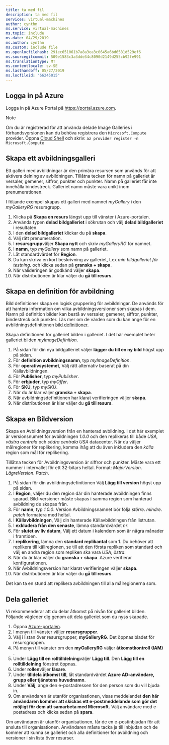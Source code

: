 ```yaml
---
title: ta med fil
description: ta med fil
services: virtual-machines
author: cynthn
ms.service: virtual-machines
ms.topic: include
ms.date: 04/29/2019
ms.author: cynthn
ms.custom: include file
ms.openlocfilehash: 291ec651061b7a8a3ea3c0645a6bd6581d529ef6
ms.sourcegitcommit: 509e1583c3a3dde34c8090d2149d255cb92fe991
ms.translationtype: MT
ms.contentlocale: sv-SE
ms.lasthandoff: 05/27/2019
ms.locfileid: "66245015"
---
```

## <a name="sign-in-to-azure"></a>Logga in på Azure 

Logga in på Azure Portal på https://portal.azure.com.

> [!NOTE]
> Om du är registrerad för att använda delade Image Galleries i förhandsversionen kan du behöva registrera den `Microsoft.Compute` provider. Öppna [Cloud Shell](https://shell.azure.com/bash) och skriv: `az provider register -n Microsoft.Compute`

## <a name="create-an-image-gallery"></a>Skapa ett avbildningsgalleri

Ett galleri med avbildningar är den primära resursen som används för att aktivera delning av avbildningen. Tillåtna tecken för namn på galleriet är versaler, gemener, siffror, punkter och punkter. Namn på galleriet får inte innehålla bindestreck.  Galleriet namn måste vara unikt inom prenumerationen. 

I följande exempel skapas ett galleri med namnet *myGallery* i den *myGalleryRG* resursgrupp.

1. Klicka på **Skapa en resurs** längst upp till vänster i Azure-portalen.
1. Använda typen **delad bildgalleriet** i sökrutan och välj **delad bildgalleriet** i resultaten.
1. I den **delad bildgalleriet** klickar du på **skapa**.
1. Välj rätt prenumeration.
1. I **resursgrupp**väljer **Skapa nytt** och skriv *myGalleryRG* för namnet.
1. I **namn**, typ *myGallery* som namn på galleriet.
1. Låt standardvärdet för **Region**.
1. Du kan skriva en kort beskrivning av galleriet, t.ex *min bildgalleriet för testning.* och klicka sedan på **granska + skapa**.
1. När valideringen är godkänd väljer **skapa**.
1. När distributionen är klar väljer du **gå till resurs**.
   
## <a name="create-an-image-definition"></a>Skapa en definition för avbildning 

Bild definitioner skapa en logisk gruppering för avbildningar. De används för att hantera information om vilka avbildningsversioner som skapas i dem. Namn på definition bilder kan bestå av versaler, gemener, siffror, punkter, bindestreck och punkter. Läs mer om de värden som du kan ange för en avbildningsdefinitionen [bild definitioner](https://docs.microsoft.com/azure/virtual-machines/windows/shared-image-galleries#image-definitions).

Skapa definitionen för galleriet bilden i galleriet. I det här exemplet heter galleriet bilden *myImageDefinition*.

1. På sidan för din nya bildgalleriet väljer **lägger du till en ny bild** högst upp på sidan. 
1. För **definition avbildningsnamn**, typ *myImageDefinition*.
1. För **operativsystemet**, Välj rätt alternativ baserat på din Källavbildningen.
1. För **Publisher**, typ *myPublisher*. 
1. För **erbjuder**, typ *myOffer*.
1. För **SKU**, typ *mySKU*.
1. När du är klar väljer **granska + skapa**.
1. När avbildningsdefinitionen har klarat verifieringen väljer **skapa**.
1. När distributionen är klar väljer du **gå till resurs**.


## <a name="create-an-image-version"></a>Skapa en Bildversion

Skapa en Avbildningsversion från en hanterad avbildning. I det här exemplet är versionsnumret för avbildningen *1.0.0* och den replikeras till både *USA, västra centrala* och *södra centrala USA* datacenter. När du väljer målregioner för replikering, komma ihåg att du även inkludera den *källa* region som mål för replikering.

Tillåtna tecken för Avbildningsversion är siffror och punkter. Måste vara ett nummer i intervallet för ett 32-bitars heltal. Format: *MajorVersion*. *LägreVersion*. *Patch*.

1. På sidan för din avbildningsdefinitionen Välj **Lägg till version** högst upp på sidan.
1. I **Region**, väljer du den region där din hanterade avbildningen finns sparad. Bild-versioner måste skapas i samma region som hanterad avbildning de skapas från.
1. För **namn**, typ *1.0.0*. Version Avbildningsnamnet bör följa *större*. *mindre*. *patch* formatera med heltal. 
1. I **Källavbildningen**, Välj din hanterade Källavbildningen från listrutan.
1. I **exkludera från den senaste**, lämna standardvärdet *nr*.
1. För **slutet av liv datum**, Välj ett datum i kalendern som är några månader i framtiden.
1. I **replikering**, lämna den **standard replikantal** som 1. Du behöver att replikera till källregionen, se till att den första repliken som standard och välj en andra region som repliken ska vara *USA, östra*.
1. När du är klar väljer du **granska + skapa**. Azure verifierar konfigurationen.
1. När Avbildningsversion har klarat verifieringen väljer **skapa**.
1. När distributionen är klar väljer du **gå till resurs**.

Det kan ta en stund att replikera avbildningen till alla målregionerna som.

## <a name="share-the-gallery"></a>Dela galleriet

Vi rekommenderar att du delar åtkomst på nivån för galleriet bilden. Följande vägleder dig genom att dela galleriet som du nyss skapade.

1. Öppna [Azure-portalen](https://portal.azure.com).
1. I menyn till vänster väljer **resursgrupper**. 
1. Välj i listan över resursgrupper, **myGalleryRG**. Det öppnas bladet för resursgruppen.
1. På menyn till vänster om den **myGalleryRG** väljer **åtkomstkontroll (IAM)** . 
1. Under **Lägg till en rolltilldelning**väljer **Lägg till**. Den **Lägg till en rolltilldelning** fönstret öppnas. 
1. Under **rollen**väljer **läsare**.
1. Under **tilldela åtkomst till**, låt standardvärdet **Azure AD-användare, grupp eller tjänstens huvudnamn**.
1. Under **Välj**, ange den e-postadressen för den person som du vill bjuda in.
1. Om användaren är utanför organisationen, visas meddelandet **den här användaren kommer att skickas ett e-postmeddelande som gör det möjligt för dem att samarbeta med Microsoft.** Välj användare med e-postadress och klicka sedan på **spara**.

Om användaren är utanför organisationen, får de en e-postinbjudan för att ansluta till organisationen. Användaren måste tacka ja till inbjudan och de kommer att kunna se galleriet och alla definitioner för avbildning och versioner i sin lista över resurser.

